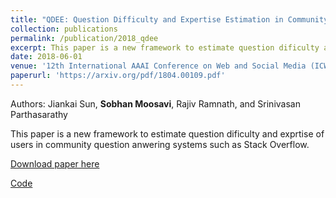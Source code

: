 ```yaml
---
title: "QDEE: Question Difficulty and Expertise Estimation in Community Question Answering Sites"
collection: publications
permalink: /publication/2018_qdee
excerpt: This paper is a new framework to estimate question dificulty and exprtise of users in community question anwering systems such as Stack Overflow. The outcome can be used for effective question routing and increasing collaborations in such environments. 
date: 2018-06-01
venue: '12th International AAAI Conference on Web and Social Media (ICWSM 2018). (Stanford, CA)'
paperurl: 'https://arxiv.org/pdf/1804.00109.pdf'
---
```

Authors: Jiankai Sun, __Sobhan Moosavi__, Rajiv Ramnath, and Srinivasan Parthasarathy 

This paper is a new framework to estimate question dificulty and exprtise of users in community question anwering systems such as Stack Overflow.

[Download paper here](https://arxiv.org/pdf/1804.00109.pdf)

[Code](https://github.com/zhenv5/QDEE)
